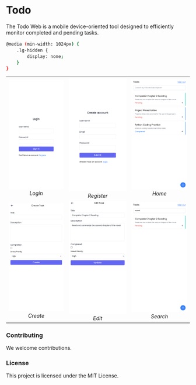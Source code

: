 # Todo
The Todo Web is a mobile device-oriented tool designed to efficiently monitor completed and pending tasks.

```bash
@media (min-width: 1024px) {
    .lg-hidden {
        display: none;
    }
}
```

<table>
  <tr>
    <td align="center"><img src="/react/src/assets/login.png" alt="Image 1"><br><em>Login</em></td>
    <td align="center"><img src="/react/src/assets/register.png" alt="Image 2"><br><em>Register</em></td>
    <td align="center"><img src="/react/src/assets/home.png" alt="Image 3"><br><em>Home</em></td>
  </tr>
  <tr>
    <td align="center"><img src="/react/src/assets/create.png" alt="Image 4"><br><em>Create</em></td>
    <td align="center"><img src="/react/src/assets/edit.png" alt="Image 5"><br><em>Edit</em></td>
    <td align="center"><img src="/react/src/assets/search.png" alt="Image 6"><br><em>Search</em></td>
  </tr>
</table>

### Contributing

We welcome contributions.

### License

This project is licensed under the MIT License.

